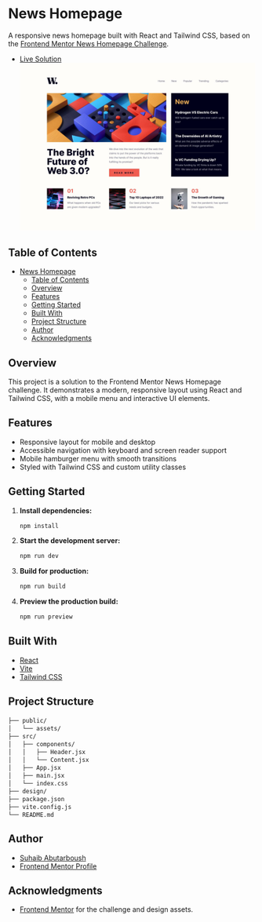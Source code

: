 # News Homepage

A responsive news homepage built with React and Tailwind CSS, based on the [Frontend Mentor News Homepage Challenge](https://www.frontendmentor.io/challenges/news-homepage-H6SWTa1MFl).
- [Live Solution](https://sage-raindrop-dc5cfe.netlify.app/)
![Design preview for the News homepage coding challenge](design/desktop-design.jpg)

## Table of Contents

- [News Homepage](#news-homepage)
  - [Table of Contents](#table-of-contents)
  - [Overview](#overview)
  - [Features](#features)
  - [Getting Started](#getting-started)
  - [Built With](#built-with)
  - [Project Structure](#project-structure)
  - [Author](#author)
  - [Acknowledgments](#acknowledgments)

## Overview

This project is a solution to the Frontend Mentor News Homepage challenge. It demonstrates a modern, responsive layout using React and Tailwind CSS, with a mobile menu and interactive UI elements.

## Features

- Responsive layout for mobile and desktop
- Accessible navigation with keyboard and screen reader support
- Mobile hamburger menu with smooth transitions
- Styled with Tailwind CSS and custom utility classes

## Getting Started

1. **Install dependencies:**
   ```sh
   npm install
   ```

2. **Start the development server:**
   ```sh
   npm run dev
   ```

3. **Build for production:**
   ```sh
   npm run build
   ```

4. **Preview the production build:**
   ```sh
   npm run preview
   ```

## Built With

- [React](https://react.dev/)
- [Vite](https://vitejs.dev/)
- [Tailwind CSS](https://tailwindcss.com/)

## Project Structure

```
├── public/
│   └── assets/
├── src/
│   ├── components/
│   │   ├── Header.jsx
│   │   └── Content.jsx
│   ├── App.jsx
│   ├── main.jsx
│   └── index.css
├── design/
├── package.json
├── vite.config.js
└── README.md
```

## Author

- [Suhaib Abutarboush](https://github.com/starboush-t)
- [Frontend Mentor Profile](https://www.frontendmentor.io/profile/starboush-t)

## Acknowledgments

- [Frontend Mentor](https://www.frontendmentor.io/) for the challenge and design assets.
